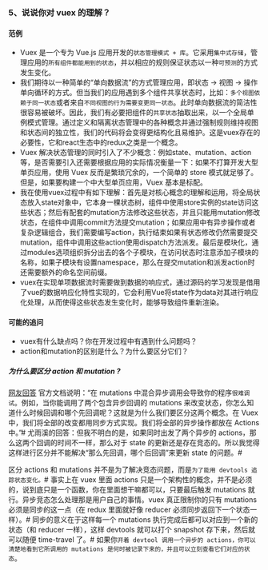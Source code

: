 ### 5、说说你对 vuex 的理解？
#### 范例
- Vuex 是一个专为 Vue.js 应用开发的`状态管理模式 + 库`。它采用`集中式存储`，管理应用的`所有组件都能用到的状态`，并以相应的规则保证状态以一种`可预测`的方式发生变化。
- 我们期待以一种简单的“单向数据流”的方式管理应用，即状态 -> 视图 -> 操作单向循环的方式。但当我们的应用遇到多个组件共享状态时，比如：`多个视图依赖于同一状态`或者来自`不同视图的行为需要变更同一状态`。此时单向数据流的简洁性很容易被破坏。因此，我们有必要把组件的`共享状态`抽取出来，以一个全局单例模式管理。通过定义和隔离状态管理中的各种概念并通过强制规则维持视图和状态间的独立性，我们的代码将会变得更结构化且易维护。这是vuex存在的必要性，它和react生态中的redux之类是一个概念。
- Vuex 解决状态管理的同时引入了不少概念：例如state、mutation、action等，是否需要引入还需要根据应用的实际情况衡量一下：如果不打算开发大型单页应用，使用 Vuex 反而是繁琐冗余的，一个简单的 store 模式就足够了。但是，如果要构建一个中大型单页应用，Vuex 基本是标配。
- 我在使用vuex过程中有如下理解：首先是对核心概念的理解和运用，将全局状态放入state对象中，它本身一棵状态树，组件中使用store实例的state访问这些状态；然后有配套的mutation方法修改这些状态，并且只能用mutation修改状态，在组件中调用commit方法提交mutation；如果应用中有异步操作或者复杂逻辑组合，我们需要编写action，执行结束如果有状态修改仍然需要提交mutation，组件中调用这些action使用dispatch方法派发。最后是模块化，通过modules选项组织拆分出去的各个子模块，在访问状态时注意添加子模块的名称，如果子模块有设置namespace，那么在提交mutation和派发action时还需要额外的命名空间前缀。
- vuex在实现单项数据流时需要做到数据的响应式，通过源码的学习发现是借用了vue的数据响应化特性实现的，它会利用Vue将state作为data对其进行响应化处理，从而使得这些状态发生变化时，能够导致组件重新渲染。



#### 可能的追问
- vuex有什么缺点吗？你在开发过程中有遇到什么问题吗？
- action和mutation的区别是什么？为什么要区分它们？

##### 为什么要区分 action 和 mutation ?
[网友回答](https://www.cnblogs.com/frank-link/p/14760426.html)
官方文档说明：“在 mutations 中混合异步调用会导致你的程序`很难调试`。例如，当你能调用了两个包含异步回调的 mutations 来改变状态，你怎么知道什么时候回调和哪个先回调呢？这就是为什么我们要区分这两个概念。在 Vuex 中，我们将全部的改变都用同步方式实现。我们将全部的异步操作都放在 Actions 中。”#
尤雨溪的回答：但我不明白的是，如果同时出发了两个异步的 actions，那么这两个回调的时间不一样，那么对于 state 的更新还是存在竞态的。所以我觉得这样进行区分并不能解决“那么先回调，哪个后回调”来更新 state 的问题。#

区分 actions 和 mutations 并不是为了解决竞态问题，而是`为了能用 devtools 追踪状态变化。`#
事实上在 vuex 里面 actions 只是一个架构性的概念，并不是必须的，说到底只是一个函数，你在里面想干嘛都可以，只要最后触发 mutations 就行。异步竞态怎么处理那是用户自己的事情。vuex 真正限制你的只有 mutations 必须是同步的这一点（在 redux 里面就好像 reducer 必须同步返回下一个状态一样）。#
同步的意义在于这样每一个 mutations 执行完成后都可以对应到一个新的状态（和 reducer 一样），这样 devtools 就可以打个 snapshot 存下来，然后就可以随便 time-travel 了。#
如果你`开着 devtool 调用一个异步的 actions，你可以清楚地看到它所调用的 mutations 是何时被记录下来的，并且可以立刻查看它们对应的状态`。